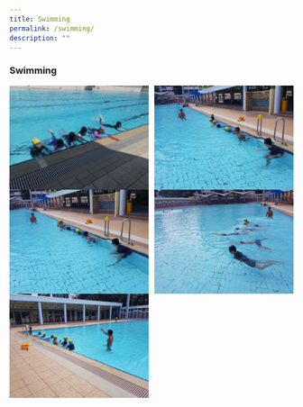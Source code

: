```yaml
---
title: Swimming
permalink: /swimming/
description: ""
---
```

### **Swimming**

<img src="/images/swimming1.jpg" style="width:49%" align=left>
<img src="/images/swimming2.jpg" style="width:49%" align=right>

<br><br><br><br>
<br><br><br>

<img src="/images/swimming3.jpg" style="width:49%" align=left>
<img src="/images/swimming4.jpg" style="width:49%" align=right>

<br><br><br><br>
<br><br><br>

<img src="/images/swimming5.jpg" style="width:49%" align=left>
